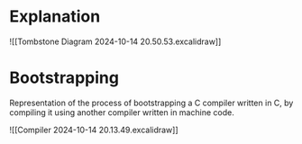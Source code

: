 # Explanation
![[Tombstone Diagram 2024-10-14 20.50.53.excalidraw]]

# Bootstrapping

Representation of the process of bootstrapping a C compiler written in C, by compiling it using another compiler written in machine code.

![[Compiler 2024-10-14 20.13.49.excalidraw]]
